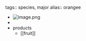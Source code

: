 tags:: species, major
alias:: orangee

- ![image.png](https://peach-geographical-bat-397.mypinata.cloud/ipfs/QmSoBz5Ji5xiMUY7anLf6b9QAXJsBhWkVoGkgXi6uFhxKc)
-
- products
	- [[fruit]]